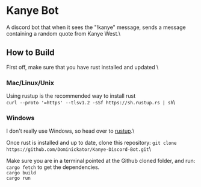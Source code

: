 # Kanye Bot
A discord bot that when it sees the "!kanye" message, sends a message containing a random quote from Kanye West.\

## How to Build
First off, make sure that you have rust installed and updated \

### Mac/Linux/Unix
Using rustup is the recommended way to install rust\
```curl --proto '=https' --tlsv1.2 -sSf https://sh.rustup.rs | sh```\

### Windows
I don't really use Windows, so head over to [rustup](https://rustup.rs).\

Once rust is installed and up to date, clone this repository:
```git clone https://github.com/Dominickator/Kanye-Discord-Bot.git```\

Make sure you are in a terminal pointed at the Github cloned folder, and run:\
```cargo fetch``` to get the dependencies.\
```cargo build```\
```cargo run```
